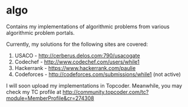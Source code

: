algo
====

Contains my implementations of algorithmic problems from various algorithmic problem portals.

Currently, my solutions for the following sites are covered:

1. USACO - http://cerberus.delos.com:790/usacogate
2. Codechef - http://www.codechef.com/users/while1
3. Hackerrank - https://www.hackerrank.com/paulie
4. Codeforces - http://codeforces.com/submissions/while1 (not active)

I will soon upload my implementations in Topcoder. Meanwhile, you may check my TC profile at http://community.topcoder.com/tc?module=MemberProfile&cr=274308
